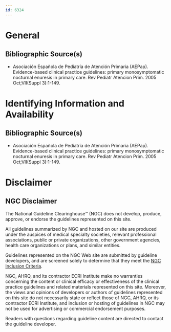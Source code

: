 ```yaml
---
id: 6324
---
```


# General

## Bibliographic Source(s)

- Asociación Española de Pediatría de Atención Primaria (AEPap). Evidence-based clinical practice guidelines: primary monosymptomatic nocturnal enuresis in primary care. Rev Pediatr Atencion Prim. 2005 Oct;VII(Suppl 3):1-149.

# Identifying Information and Availability

## Bibliographic Source(s)

- Asociación Española de Pediatría de Atención Primaria (AEPap). Evidence-based clinical practice guidelines: primary monosymptomatic nocturnal enuresis in primary care. Rev Pediatr Atencion Prim. 2005 Oct;VII(Suppl 3):1-149.

# Disclaimer

## NGC Disclaimer

The National Guideline Clearinghouse™ (NGC) does not develop, produce, approve, or endorse the guidelines represented on this site.

All guidelines summarized by NGC and hosted on our site are produced under the auspices of medical specialty societies, relevant professional associations, public or private organizations, other government agencies, health care organizations or plans, and similar entities.

Guidelines represented on the NGC Web site are submitted by guideline developers, and are screened solely to determine that they meet the [NGC Inclusion Criteria](/help-and-about/summaries/inclusion-criteria).

NGC, AHRQ, and its contractor ECRI Institute make no warranties concerning the content or clinical efficacy or effectiveness of the clinical practice guidelines and related materials represented on this site. Moreover, the views and opinions of developers or authors of guidelines represented on this site do not necessarily state or reflect those of NGC, AHRQ, or its contractor ECRI Institute, and inclusion or hosting of guidelines in NGC may not be used for advertising or commercial endorsement purposes.

Readers with questions regarding guideline content are directed to contact the guideline developer.

